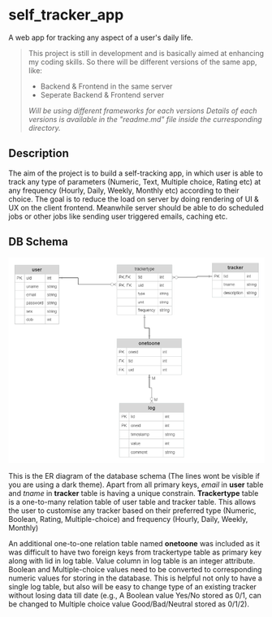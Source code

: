 # self_tracker_app

A web app for tracking any aspect of a user's daily life.

> This project is still in development and is basically aimed at enhancing my coding skills. So there will be different versions of the same app, like:
>
> - Backend & Frontend in the same server
> - Seperate Backend & Frontend server
>
> *Will be using different frameworks for each versions*
> *Details of each versions is available in the "readme.md" file inside the curresponding directory.*



## Description

The aim of the project is to build a self-tracking app, in which user is able to track any type of parameters (Numeric, Text, Multiple choice, Rating etc) at any frequency (Hourly, Daily, Weekly, Monthly etc) according to their choice. The goal is to reduce the load on server by doing rendering of UI & UX on the client frontend. Meanwhile server should be able to do scheduled jobs or other jobs like sending user triggered emails, caching etc.

## DB Schema

![ER Diagram!](ER-Diagram.png "ER Diagram")

This is the ER diagram of the database schema (The lines wont be visible if you are using a dark theme). Apart from all primary keys, *email* in **user** table and *tname* in **tracker** table is having a unique constrain. **Trackertype** table is a one-to-many relation table of user table and tracker table. This allows the user to customise any tracker based on their preferred type (Numeric, Boolean, Rating, Multiple-choice) and frequency (Hourly, Daily, Weekly, Monthly)

An additional one-to-one relation table named **onetoone** was included as it was difficult to have two foreign keys from trackertype table as primary key along with lid in log table. Value column in log table is an integer attribute. Boolean and Multiple-choice values need to be converted to corresponding numeric values for storing in the database. This is helpful not only to have a single log table, but also will be easy to change type of an existing tracker without losing data till date (e.g., A Boolean value Yes/No stored as 0/1, can be changed to Multiple choice value Good/Bad/Neutral stored as 0/1/2).
